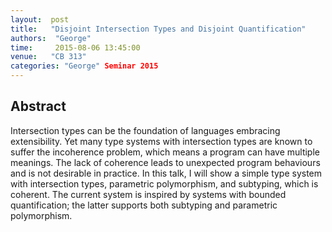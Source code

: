 ```yaml
--- 
layout:  post 
title:   "Disjoint Intersection Types and Disjoint Quantification"
authors:  "George"
time:     2015-08-06 13:45:00
venue:   "CB 313"
categories: "George" Seminar 2015
--- 
```

## Abstract

Intersection types can be the foundation of languages embracing
extensibility. Yet many type systems with intersection types are known
to suffer the incoherence problem, which means a program can have
multiple meanings. The lack of coherence leads to unexpected program
behaviours and is not desirable in practice. In this talk, I will show
a simple type system with intersection types, parametric polymorphism,
and subtyping, which is coherent. The current system is inspired by
systems with bounded quantification; the latter supports both
subtyping and parametric polymorphism.

